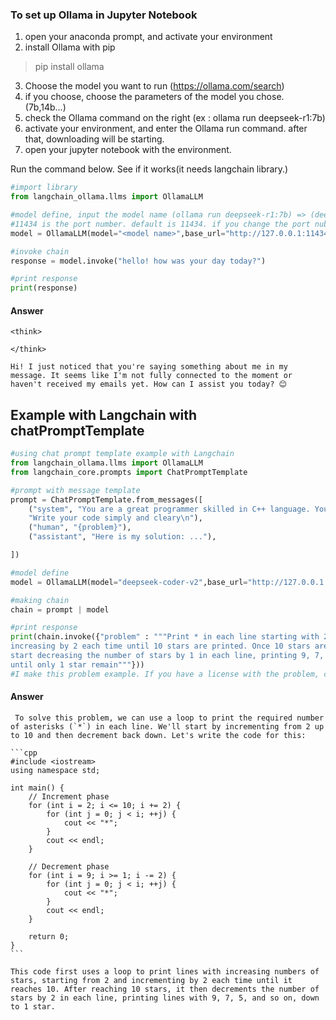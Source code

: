 ### To set up Ollama in Jupyter Notebook  
1. open your anaconda prompt, and activate your environment
2. install Ollama with pip
>pip install ollama

3. Choose the model you want to run (https://ollama.com/search)  
4. if you choose, choose the parameters of the model you chose. (7b,14b...)  
5. check the Ollama command on the right (ex : ollama run deepseek-r1:7b)
6. activate your environment, and enter the Ollama run command. after that, downloading will be starting.
7. open your jupyter notebook with the environment.

Run the command below. See if it works(it needs langchain library.)


```python
#import library
from langchain_ollama.llms import OllamaLLM

#model define, input the model name (ollama run deepseek-r1:7b) => (deepseek-r1:7b)
#11434 is the port number. default is 11434. if you change the port nubmer, change this nubmer
model = OllamaLLM(model="<model name>",base_url="http://127.0.0.1:11434/")

#invoke chain
response = model.invoke("hello! how was your day today?")

#print response
print(response)
```
#### Answer


    <think>
    
    </think>
    
    Hi! I just noticed that you're saying something about me in my message. It seems like I'm not fully connected to the moment or haven't received my emails yet. How can I assist you today? 😊
    

## Example with Langchain with chatPromptTemplate
```python
#using chat prompt template example with Langchain
from langchain_ollama.llms import OllamaLLM
from langchain_core.prompts import ChatPromptTemplate

#prompt with message template
prompt = ChatPromptTemplate.from_messages([
    ("system", "You are a great programmer skilled in C++ language. You will solve coding problems\n"
    "Write your code simply and cleary\n"),
    ("human", "{problem}"),
    ("assistant", "Here is my solution: ..."),

])

#model define
model = OllamaLLM(model="deepseek-coder-v2",base_url="http://127.0.0.1:11434/")

#making chain
chain = prompt | model

#print response
print(chain.invoke({"problem" : """Print * in each line starting with 2, then 4, 6, and so on,
increasing by 2 each time until 10 stars are printed. Once 10 stars are printed,
start decreasing the number of stars by 1 in each line, printing 9, 7, 5, and so on, 
until only 1 star remain"""}))
#I make this problem example. If you have a license with the problem, contact with github.
```
#### Answer

     To solve this problem, we can use a loop to print the required number of asterisks (`*`) in each line. We'll start by incrementing from 2 up to 10 and then decrement back down. Let's write the code for this:
    
    ```cpp
    #include <iostream>
    using namespace std;
    
    int main() {
        // Increment phase
        for (int i = 2; i <= 10; i += 2) {
            for (int j = 0; j < i; ++j) {
                cout << "*";
            }
            cout << endl;
        }
        
        // Decrement phase
        for (int i = 9; i >= 1; i -= 2) {
            for (int j = 0; j < i; ++j) {
                cout << "*";
            }
            cout << endl;
        }
        
        return 0;
    }
    ```
    
    This code first uses a loop to print lines with increasing numbers of stars, starting from 2 and incrementing by 2 each time until it reaches 10. After reaching 10 stars, it then decrements the number of stars by 2 in each line, printing lines with 9, 7, 5, and so on, down to 1 star.
    
